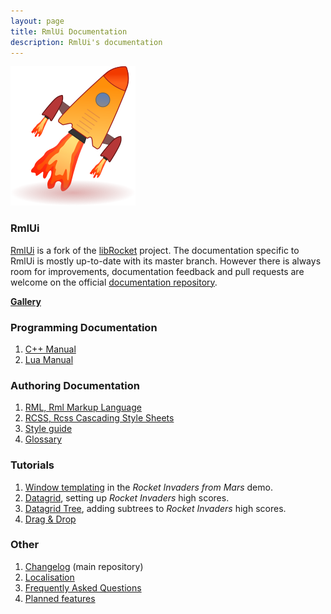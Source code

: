 ```yaml
---
layout: page
title: RmlUi Documentation
description: RmlUi's documentation
---
```


![rmlui-logo](assets/rmlui.png)

### RmlUi

[RmlUi]({{page.lib_site}}) is a fork of the [libRocket](https://github.com/libRocket/libRocket) project. The documentation specific to RmlUi is mostly up-to-date with its master branch. However there is always room for improvements, documentation feedback and pull requests are welcome on the official [documentation repository]({{site.repository_url}}).

**[Gallery](pages/gallery.html)**

### Programming Documentation

1. [C++ Manual](pages/cpp_manual.html)
2. [Lua Manual](pages/lua_manual.html)

### Authoring Documentation 

1. [RML, Rml Markup Language](pages/rml.html)
2. [RCSS, Rcss Cascading Style Sheets](pages/rcss.html)
3. [Style guide](pages/style_guide.html) 
4. [Glossary](pages/glossary.html) 

### Tutorials

1. [Window templating](pages/tutorials/window_template.html) in the _Rocket Invaders from Mars_ demo.
2. [Datagrid](pages/tutorials/datagrid.html), setting up _Rocket Invaders_ high scores.
3. [Datagrid Tree](pages/tutorials/datagrid_tree.html), adding subtrees to _Rocket Invaders_ high scores.
4. [Drag & Drop](pages/tutorials/dragging.html)

### Other

1. [Changelog](https://github.com/mikke89/RmlUi/blob/master/changelog.md) (main repository)
2. [Localisation](pages/localisation.html)
3. [Frequently Asked Questions](pages/faq.html)
4. [Planned features](pages/planned_features.html)
